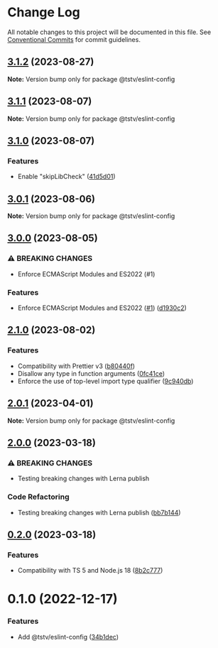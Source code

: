 # Change Log

All notable changes to this project will be documented in this file. See [Conventional Commits](https://conventionalcommits.org) for commit guidelines.

## [3.1.2](https://github.com/typescripttv/tsconfigs/compare/@tstv/eslint-config@3.1.1...@tstv/eslint-config@3.1.2) (2023-08-27)

**Note:** Version bump only for package @tstv/eslint-config

## [3.1.1](https://github.com/typescripttv/tsconfigs/compare/@tstv/eslint-config@3.1.0...@tstv/eslint-config@3.1.1) (2023-08-07)

**Note:** Version bump only for package @tstv/eslint-config

## [3.1.0](https://github.com/typescripttv/tsconfigs/compare/@tstv/eslint-config@3.0.1...@tstv/eslint-config@3.1.0) (2023-08-07)

### Features

- Enable "skipLibCheck" ([41d5d01](https://github.com/typescripttv/tsconfigs/commit/41d5d01243dbc3e2570f520f8d2818d64e8f2560))

## [3.0.1](https://github.com/typescripttv/tsconfigs/compare/@tstv/eslint-config@3.0.0...@tstv/eslint-config@3.0.1) (2023-08-06)

**Note:** Version bump only for package @tstv/eslint-config

## [3.0.0](https://github.com/typescripttv/tsconfigs/compare/@tstv/eslint-config@2.1.0...@tstv/eslint-config@3.0.0) (2023-08-05)

### ⚠ BREAKING CHANGES

- Enforce ECMAScript Modules and ES2022 (#1)

### Features

- Enforce ECMAScript Modules and ES2022 ([#1](https://github.com/typescripttv/tsconfigs/issues/1)) ([d1930c2](https://github.com/typescripttv/tsconfigs/commit/d1930c2b470b43ac09875afe4e24f52a1e3e794c))

## [2.1.0](https://github.com/typescripttv/tsconfigs/compare/@tstv/eslint-config@2.0.1...@tstv/eslint-config@2.1.0) (2023-08-02)

### Features

- Compatibility with Prettier v3 ([b80440f](https://github.com/typescripttv/tsconfigs/commit/b80440f1b4e6eb8a12f5d977054f2a325ecb1437))
- Disallow any type in function arguments ([0fc41ce](https://github.com/typescripttv/tsconfigs/commit/0fc41ce0fd48ee6f0f0989ad0d4a05e0b86d814a))
- Enforce the use of top-level import type qualifier ([9c940db](https://github.com/typescripttv/tsconfigs/commit/9c940dbe91d64481e08745b6828b5376159937cd))

## [2.0.1](https://github.com/typescripttv/tsconfigs/compare/@tstv/eslint-config@2.0.0...@tstv/eslint-config@2.0.1) (2023-04-01)

**Note:** Version bump only for package @tstv/eslint-config

## [2.0.0](https://github.com/typescripttv/tsconfigs/compare/@tstv/eslint-config@0.2.0...@tstv/eslint-config@2.0.0) (2023-03-18)

### ⚠ BREAKING CHANGES

- Testing breaking changes with Lerna publish

### Code Refactoring

- Testing breaking changes with Lerna publish ([bb7b144](https://github.com/typescripttv/tsconfigs/commit/bb7b1440d6358d574778b29da0ef449726ced9a6))

## [0.2.0](https://github.com/typescripttv/tsconfigs/compare/@tstv/eslint-config@0.1.0...@tstv/eslint-config@0.2.0) (2023-03-18)

### Features

- Compatibility with TS 5 and Node.js 18 ([8b2c777](https://github.com/typescripttv/tsconfigs/commit/8b2c77729113ea6d5d8032c3bcf9d5505c77b573))

# 0.1.0 (2022-12-17)

### Features

- Add @tstv/eslint-config ([34b1dec](https://github.com/typescripttv/tsconfigs/commit/34b1deca2b35acf07fcb64d49270f5882a9c943c))

